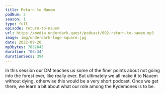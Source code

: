 ```yaml
---
title: Return to Nauem
podNum: 3
season: 1
type: full
episode: return-to-nauem
url: https://media.underdark.quest/podcast/002-return-to-nauem.mp3
image: img/underdark-logo-square.jpg
date: 2022-09-20
mp3bytes: 7882643
duration: "06:34"
durationSecs: 394
---
```


In this session our DM teaches us some of the finer points about not going into the forest ever,
like really ever. But ultimately we all make it to Nauem without dying, otherwise this would be
a very short podcast. Once we get there, we learn a bit about what our role among the Kydemones is
to be.
